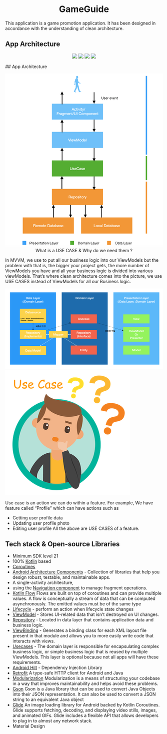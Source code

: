 <h1 align="center">GameGuide</h1>
This application is a game promotion application. It has been designed in accordance with the understanding of clean architecture.


## App Architecture
<p align="center">
<img src="/previews/screenshot_one" width="%15"/>
<img src="/previews/screenshot_two" width="%15"/>
<img src="/previews/screenshot_three" width="%15"/>
<img src="/previews/screenshot_four" width="%15"/>
</p>
## App Architecture
<p align="center">
<img src="/previews/clean_architecture.png" />
What is a USE CASE & Why do we need them ?

In MVVM, we use to put all our business logic into our ViewModels but the problem with that is, the bigger your project gets,
the more number of ViewModels you have and all your business logic is divided into various viewModels.
That’s where clean architecture comes into the picture, we use USE CASES instead of ViewModels for all our Business logic.

<img src="/previews/layers.png" />
<img src="/previews/usecase.png" />

Use case is an action we can do within a feature. For example, We have feature called “Profile” which can have actions such as
- Getting user profile data
- Updating user profile photo
- Editing user profile
All the above are USE CASES of a feature.

</p>

## Tech stack & Open-source Libraries
- Minimum SDK level 21
- 100% [Kotlin](https://kotlinlang.org/) based
- [Coroutines](https://github.com/Kotlin/kotlinx.coroutines)
- [Android Architecture Components](https://developer.android.com/topic/libraries/architecture) - Collection of libraries that help you design robust, testable, and maintainable apps.
- A single-activity architecture,
- using the [Navigation component](https://developer.android.com/guide/navigation/navigation-getting-started) to manage fragment operations.
- [Kotlin Flow](https://https://kotlinlang.org/docs/flow.html) Flows are built on top of coroutines and can provide multiple values. A flow is conceptually a stream of data that can be computed asynchronously. The emitted values must be of the same type
- [Lifecycle](https://developer.android.com/topic/libraries/architecture/lifecycle) - perform an action when lifecycle state changes
- [ViewModel](https://developer.android.com/topic/libraries/architecture/viewmodel) - Stores UI-related data that isn't destroyed on UI changes.
- [Repository](https://developer.android.com/topic/architecture/data-layer) - Located in data layer that contains application data and business logic.
- [ViewBinding](https://developer.android.com/topic/libraries/view-binding) - Generates a binding class for each XML layout file present in that module and allows you to more easily write code that interacts with views.
- [Usecases](https://developer.android.com/topic/architecture/domain-layer) - The domain layer is responsible for encapsulating complex business logic, or simple business logic that is reused by multiple ViewModels. This layer is optional because not all apps will have these requirements.
- [Android Hilt](https://developer.android.com/training/dependency-injection/hilt-android) - Dependency Injection Library
- [Retrofit](https://square.github.io/retrofit/) A type-safe HTTP client for Android and Java
- [Modularization](https://developer.android.com/topic/modularization) Modularization is a means of structuring your codebase in a way that improves maintainability and helps avoid these problems.
- [Gson](https://github.com/google/gson) Gson is a Java library that can be used to convert Java Objects into their JSON representation. It can also be used to convert a JSON string to an equivalent Java object
- [Glide](https://github.com/bumptech/glide) An image loading library for Android backed by Kotlin Coroutines. Glide supports fetching, decoding, and displaying video stills, images, and animated GIFs. Glide includes a flexible API that allows developers to plug in to almost any network stack.
- Material Design